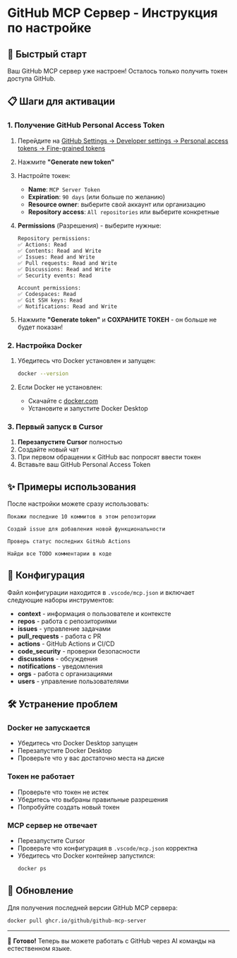 # GitHub MCP Сервер - Инструкция по настройке

## 🚀 Быстрый старт

Ваш GitHub MCP сервер уже настроен! Осталось только получить токен доступа GitHub.

## 📋 Шаги для активации

### 1. Получение GitHub Personal Access Token

1. Перейдите на [GitHub Settings → Developer settings → Personal access tokens → Fine-grained tokens](https://github.com/settings/tokens?type=beta)

2. Нажмите **"Generate new token"**

3. Настройте токен:
   - **Name**: `MCP Server Token`
   - **Expiration**: `90 days` (или больше по желанию)
   - **Resource owner**: выберите свой аккаунт или организацию
   - **Repository access**: `All repositories` или выберите конкретные

4. **Permissions** (Разрешения) - выберите нужные:
   ```
   Repository permissions:
   ✅ Actions: Read
   ✅ Contents: Read and Write  
   ✅ Issues: Read and Write
   ✅ Pull requests: Read and Write
   ✅ Discussions: Read and Write
   ✅ Security events: Read
   
   Account permissions:
   ✅ Codespaces: Read
   ✅ Git SSH keys: Read
   ✅ Notifications: Read and Write
   ```

5. Нажмите **"Generate token"** и **СОХРАНИТЕ ТОКЕН** - он больше не будет показан!

### 2. Настройка Docker

1. Убедитесь что Docker установлен и запущен:
   ```bash
   docker --version
   ```

2. Если Docker не установлен:
   - Скачайте с [docker.com](https://www.docker.com/products/docker-desktop/)
   - Установите и запустите Docker Desktop

### 3. Первый запуск в Cursor

1. **Перезапустите Cursor** полностью
2. Создайте новый чат
3. При первом обращении к GitHub вас попросят ввести токен
4. Вставьте ваш GitHub Personal Access Token

## ✨ Примеры использования

После настройки можете сразу использовать:

```
Покажи последние 10 коммитов в этом репозитории
```

```
Создай issue для добавления новой функциональности
```

```
Проверь статус последних GitHub Actions
```

```
Найди все TODO комментарии в коде
```

## 🔧 Конфигурация

Файл конфигурации находится в `.vscode/mcp.json` и включает следующие наборы инструментов:

- **context** - информация о пользователе и контексте
- **repos** - работа с репозиториями
- **issues** - управление задачами
- **pull_requests** - работа с PR
- **actions** - GitHub Actions и CI/CD
- **code_security** - проверки безопасности
- **discussions** - обсуждения
- **notifications** - уведомления
- **orgs** - работа с организациями
- **users** - управление пользователями

## 🛠️ Устранение проблем

### Docker не запускается
- Убедитесь что Docker Desktop запущен
- Перезапустите Docker Desktop
- Проверьте что у вас достаточно места на диске

### Токен не работает
- Проверьте что токен не истек
- Убедитесь что выбраны правильные разрешения
- Попробуйте создать новый токен

### MCP сервер не отвечает
- Перезапустите Cursor
- Проверьте что конфигурация в `.vscode/mcp.json` корректна
- Убедитесь что Docker контейнер запустился:
  ```bash
  docker ps
  ```

## 🔄 Обновление

Для получения последней версии GitHub MCP сервера:

```bash
docker pull ghcr.io/github/github-mcp-server
```

---

🎉 **Готово!** Теперь вы можете работать с GitHub через AI команды на естественном языке.





